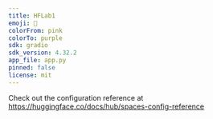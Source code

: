 ```yaml
---
title: HFLab1
emoji: 🐢
colorFrom: pink
colorTo: purple
sdk: gradio
sdk_version: 4.32.2
app_file: app.py
pinned: false
license: mit
---
```


Check out the configuration reference at https://huggingface.co/docs/hub/spaces-config-reference
